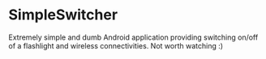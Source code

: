 SimpleSwitcher
==============

Extremely simple and dumb Android application providing switching on/off of a flashlight and wireless connectivities. Not worth watching :)
